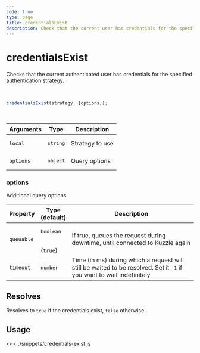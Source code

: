 ```yaml
---
code: true
type: page
title: credentialsExist
description: Check that the current user has credentials for the specified strategy
---
```


# credentialsExist

Checks that the current authenticated user has credentials for the specified authentication strategy.

<br/>

```js
credentialsExist(strategy, [options]);
```

<br/>

| Arguments | Type              | Description     |
| --------- | ----------------- | --------------- |
| `local`   | <pre>string</pre> | Strategy to use |
| `options` | <pre>object</pre> | Query options   |

### options

Additional query options

| Property   | Type<br/>(default)              | Description                                                                                                           |
| ---------- | ------------------------------- | --------------------------------------------------------------------------------------------------------------------- |
| `queuable` | <pre>boolean</pre><br/>(`true`) | If true, queues the request during downtime, until connected to Kuzzle again                                          |
| `timeout`  | <pre>number</pre>               | Time (in ms) during which a request will still be waited to be resolved. Set it `-1` if you want to wait indefinitely |

## Resolves

Resolves to `true` if the credentials exist, `false` otherwise.

## Usage

<<< ./snippets/credentials-exist.js
